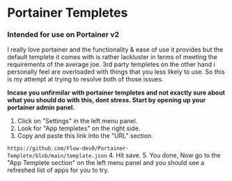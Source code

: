 # Portainer Templetes 
### Intended for use on Portainer v2

I really love portainer and the functionality & ease of use it provides but the default templete it comes with is rather lackluster in terms of meeting the requirements of the average joe. 3rd party templetes on the other hand i personally feel are overloaded with things that you less likely to use. So this is my attempt at trying to resolve both of those issues.

**Incase you unfirmilar with portainer templetes  and not exactly sure about what you should do with this, dont stress.  Start by opening up your portainer admin panel.**
1. Click on "Settings" in the left menu panel.
2. Look for "App templetes" on the right side.
3. Copy and paste this link into the "URL" section.
 
`https://github.com/Flow-dev0/Portainer-Templete/blob/main/template.json`
4. Hit save.
5. You done, Now go to the "App Templete section" on the left menu panel and you should see a refreshed list of apps for you to try.